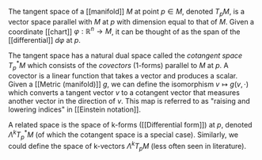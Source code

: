 The tangent space of a [[manifold]] $M$ at point $p \in M$,
denoted $T_pM$,
is a vector space parallel with $M$ at $p$
with dimension equal to that of $M$.
Given a coordinate [[chart]] $\varphi : \mathbb{R}^n \rightarrow M$,
it can be thought of as the span of the [[differential]] $d\varphi$ at $p$.

The tangent space has a natural dual space
called the _cotangent space_ $T_p^*M$ which consists of the _covectors_ (1-forms)
parallel to $M$ at $p$.
A covector is a linear function that takes a vector and produces a scalar.
Given a [[Metric (manifold)]] $g$, we can define the isomorphism
$v \mapsto g(v, \cdot)$ which converts a tangent vector $v$ to a cotangent vector
that measures another vector in the direction of $v$.
This map is referred to as "raising and lowering indices" in [[Einstein notation]].

A related space is the space of k-forms ([[Differential form]]) at $p$,
denoted $\Lambda^kT_p^*M$
(of which the cotangent space is a special case).
Similarly, we could define the space of k-vectors $\Lambda^kT_pM$
(less often seen in literature).